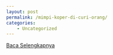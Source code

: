 ```yaml
---
layout: post
permalink: /mimpi-koper-di-curi-orang/
categories:
    - Uncategorized
---
```


[Baca Selengkapnya](/04)
